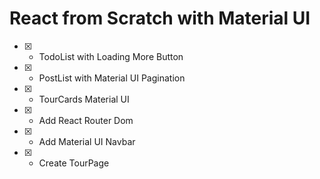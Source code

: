 # React from Scratch with Material UI

- [x] - TodoList with Loading More Button
- [x] - PostList with Material UI Pagination
- [x] - TourCards Material UI
- [x] - Add React Router Dom
- [x] - Add Material UI Navbar
- [x] - Create TourPage
